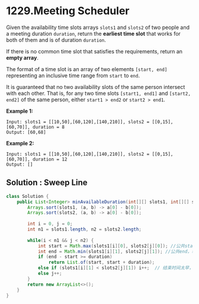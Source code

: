 # 1229.Meeting Scheduler

Given the availability time slots arrays `slots1` and `slots2` of two people and a meeting duration `duration`, return the **earliest time slot** that works for both of them and is of duration `duration`.

If there is no common time slot that satisfies the requirements, return an **empty array**.

The format of a time slot is an array of two elements `[start, end]` representing an inclusive time range from `start` to `end`.

It is guaranteed that no two availability slots of the same person intersect with each other. That is, for any two time slots `[start1, end1]` and `[start2, end2]` of the same person, either `start1 > end2` or `start2 > end1`.

 

**Example 1:**

```
Input: slots1 = [[10,50],[60,120],[140,210]], slots2 = [[0,15],[60,70]], duration = 8
Output: [60,68]
```

**Example 2:**

```
Input: slots1 = [[10,50],[60,120],[140,210]], slots2 = [[0,15],[60,70]], duration = 12
Output: []
```





## Solution : Sweep Line

```java
class Solution {
    public List<Integer> minAvailableDuration(int[][] slots1, int[][] slots2, int duration) {
        Arrays.sort(slots1, (a, b) -> a[0] - b[0]);
        Arrays.sort(slots2, (a, b) -> a[0] - b[0]);
        
        int i = 0, j = 0;
        int n1 = slots1.length, n2 = slots2.length;
        
        while(i < n1 && j < n2) {
            int start = Math.max(slots1[i][0], slots2[j][0]); //公共start，较晚到一个起始
            int end = Math.min(slots1[i][1], slots2[j][1]); //公共end，较早的一个结束
            if (end - start >= duration)
                return List.of(start, start + duration);
            else if (slots1[i][1] < slots2[j][1]) i++;  // 结束时间太早，换下一个
            else j++;
        }
        return new ArrayList<>();
    }
}
```

